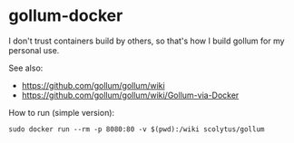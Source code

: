 # gollum-docker

I don't trust containers build by others, so that's how I build gollum for my personal use.

See also:

* https://github.com/gollum/gollum/wiki
* https://github.com/gollum/gollum/wiki/Gollum-via-Docker

How to run (simple version):

`sudo docker run --rm -p 8080:80 -v $(pwd):/wiki scolytus/gollum`

